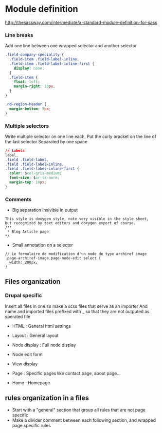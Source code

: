 # Module definition

http://thesassway.com/intermediate/a-standard-module-definition-for-sass

### Line breaks 

Add one line between one wrapped selector and another selector
```css
.field-company-speciality {
  .field-item .field-label-inline,
  .field-item .field-label-inline-first {
    display: none;
  }
  .field-item {
    float: left;
    margin-right: 10px;
  }
}

.nd-region-header {
  margin-bottom: 5px;  
}
```

### Multiple selectors 

Write multiple selector on one line each,
Put the curly bracket on the line of the last selector 
Separated by one space 

```css
// Labels
label,
.field .field-label,
.field .field-label-inline,
.field .field-label-inline-first {
  color: $col-gris-medium;
  font-size: $ar-tx-norm;
  margin-top: 10px;
}
```

### Comments
* Big separation insivible in output
```
This style is doxygen style, note very visible in the style sheet, 
but recognized by text editors and doxygen export of course.
/**
 * Blog Article page
*/
```

* Small annotation on a selector
```
// Le formulaire de modification d'un node de type archiref image
.page-archiref-image.page-node-edit select {
  width: 200px;
}
```

## Files organization
### Drupal specific

Insert all files in one so make a scss files that serve as an importer 
And name and imported files prefixed with _ so that they are not outputed as sperated file

* HTML : General html settings
* Layout : General layout 

* Node display : Full node display
* Node edit form
* View display
* Page : Specific pages like contact page, about page...
* Home : Homepage

## rules organization in a files 


* Start with a "general" section that group all rules that are not page specific
* Make a divider comment between each following section, and wrapped page specific rules